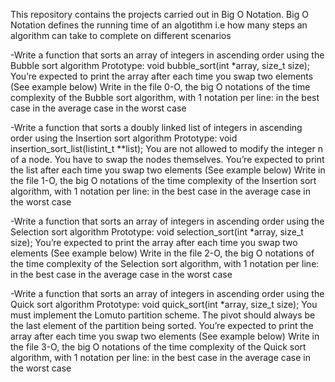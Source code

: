 This repository contains the projects carried out in Big O Notation.
Big O Notation defines the running time of an algotithm i.e how
many steps an algorithm can take to complete on different scenarios

-Write a function that sorts an array of integers in ascending
order using the Bubble sort algorithm
Prototype: void bubble_sort(int *array, size_t size);
You’re expected to print the array after each time you swap two
elements (See example below)
Write in the file 0-O, the big O notations of the time complexity
of the Bubble sort algorithm, with 1 notation per line:
in the best case
in the average case
in the worst case

-Write a function that sorts a doubly linked list of integers in
ascending order using the Insertion sort algorithm
Prototype: void insertion_sort_list(listint_t **list);
You are not allowed to modify the integer n of a node. You have to
swap the nodes themselves.
You’re expected to print the list after each time you swap two
elements (See example below)
Write in the file 1-O, the big O notations of the time complexity
of the Insertion sort algorithm, with 1 notation per line:
in the best case
in the average case
in the worst case

-Write a function that sorts an array of integers in ascending
order using the Selection sort algorithm
Prototype: void selection_sort(int *array, size_t size);
You’re expected to print the array after each time you swap two
elements (See example below)
Write in the file 2-O, the big O notations of the time complexity of
the Selection sort algorithm, with 1 notation per line:
in the best case
in the average case
in the worst case

-Write a function that sorts an array of integers in ascending
order using the Quick sort algorithm
Prototype: void quick_sort(int *array, size_t size);
You must implement the Lomuto partition scheme.
The pivot should always be the last element of the partition being
sorted.
You’re expected to print the array after each time you swap
two elements (See example below)
Write in the file 3-O, the big O notations of the time complexity
of the Quick sort algorithm, with 1 notation per line:
in the best case
in the average case
in the worst case